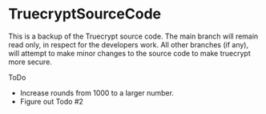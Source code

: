 # TruecryptSourceCode

This is a backup of the Truecrypt source code. The main branch will remain read only, in respect for the developers work. All other branches (if any), will attempt to make minor changes to the source code to make truecrypt more secure.

ToDo
 - Increase rounds from 1000 to a larger number.
 - Figure out Todo #2
